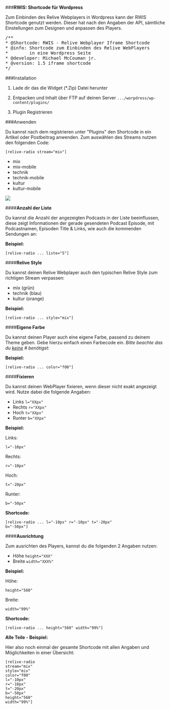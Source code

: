 ###**RWIS: Shortcode für Wordpress**

Zum Einbinden des Relive Webplayers in Wordpress kann der RWIS Shortcode genutzt werden. Dieser hat nach den Angaben der API, sämtliche Einstellungen zum Designen und anpassen des Players. <br>

<pre>
/**
* @Shortcode: RWIS - Relive Webplayer Iframe Shortcode
* @info: Shortcode zum Einbinden des Relive WebPlayers 
*        in eine Wordpress Seite
* @developer: Michael McCouman jr.
* @version: 1.5 iframe shortcode
*/
</pre>


###Installation

1. Lade dir das die Widget (*.Zip) Datei herunter

2. Entpacken und Inhalt über FTP auf deinen Server
<code>.../worpdress/wp-content/plugins/</code>

3. Plugin Registrieren

###Anwenden

Du kannst nach dem registrieren unter "Plugins" den Shortcode in ein Artikel oder Postbeitrag anwenden. Zum auswählen des Streams nutzen den folgenden Code:

<code>[relive-radio stream="mix"]</code>

* mix 
* mix-mobile
* technik
* technik-mobile
* kultur 
* kultur-mobile

<img src="http://doc.wikibyte.org/ReliveRadio/img/mix.png"/>



####**Anzahl der Liste**

Du kannst die Anzahl der angezeigten Podcasts in der Liste beeinflussen, 
diese zeigt Informationen der gerade gesendeten Podcast Episode, mit Podcastnamen, 
Episoden Title & Links, wie auch die kommenden Sendungen an:


**Beispiel:**

<code>[relive-radio ... liste="5"]</code>



####**Relive Style**

Du kannst deinen Relive Webplayer auch den typischen Relive Style zum richtigen Stream verpassen:

* mix (grün)
* technik (blau)
* kultur (orange)

**Beispiel:**

<code>[relive-radio ... style="mix"]</code>


####**Eigene Farbe**

Du kannst deinen Player auch eine eigene Farbe, passend zu deinem Theme geben. Gebe hierzu einfach einen Farbecode ein. <i>Bitte beachte das du <u>keine</u> # benötigst</i>: 

**Beispiel:**

<code>[relive-radio ... color="f00"]</code>

####**Fixieren**

Du kannst deinen WebPlayer fixieren, wenn dieser nicht exakt angezeigt wird. Nutze dabei die folgende Angaben:

* Links <code>l="XXpx"</code>
* Rechts <code>r="XXpx"</code>
* Hoch <code>t="XXpx"</code>
* Runter <code>b="XXpx"</code>

**Beispiel:**

Links:
	
	l="-10px"
	
Rechts:
	
	r="-10px"
	
Hoch:
	
	t="-20px" 
	
Runter:
	
	b="-50px"
	
	
**Shortcode:**

<code>[relive-radio ... l="-10px" r="-10px" t="-20px" b="-50px"]</code>

	
####**Ausrichtung**
	
Zum ausrichten des Players, kannst du die folgenden 2 Angaben nutzen:

* Höhe <code>height="XXX"</code>
* Breite <code>width="XXX%"</code>

**Beispiel:**

Höhe:
	
	height="560"
	
Breite: 

	width="99%"
	
**Shortcode:**

<code>[relive-radio ... height="560" width="99%"]</code>


**Alle Teile - Beispiel:**

Hier also noch einmal der gesamte Shortcode mit allen Angaben und Möglichkeiten in einer Übersicht:

	[relive-radio 
	stream="mix" 
	style="mix" 
	color="f00" 
	l="-10px" 
	r="-10px" 
	t="-20px" 
	b="-50px" 
	height="560" 
	width="99%"]
